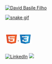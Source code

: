 <a href="https://github.com/davidbf16">
<img width="49%" height="195px" src="https://github-readme-stats.vercel.app/api?username=DavidBF16&show_icons=true&count_private=true&hide_border=true&title_color=00bfbf&icon_color=00bfbf&text_color=c9d1d9&bg_color=0d1117" alt="David Basile Filho" />

<div>

![snake gif](https://github.com/DavidBF16/DavidBF16/blob/output/github-contribution-grid-snake.svg)

</div>

##

<div style="display: inline_block"><br>
  <img align="center" alt="David-HTML" height="30" width="40" src="https://raw.githubusercontent.com/devicons/devicon/master/icons/html5/html5-original.svg">
  <img align="center" alt="David-CSS" height="30" width="40" src="https://raw.githubusercontent.com/devicons/devicon/master/icons/css3/css3-original.svg">
</div>

##


<div>

[![LinkedIn](https://img.shields.io/badge/LinkedIn-0077B5?style=for-the-badge&logo=linkedin&logoColor=white)](https://www.linkedin.com/in/davidbf16/)       <a href = "mailto:david.basile.filho@outlook.com"><img src="https://img.shields.io/badge/-Gmail-%23333?style=for-the-badge&logo=gmail&logoColor=white" target="_blank"></a>

</div>
